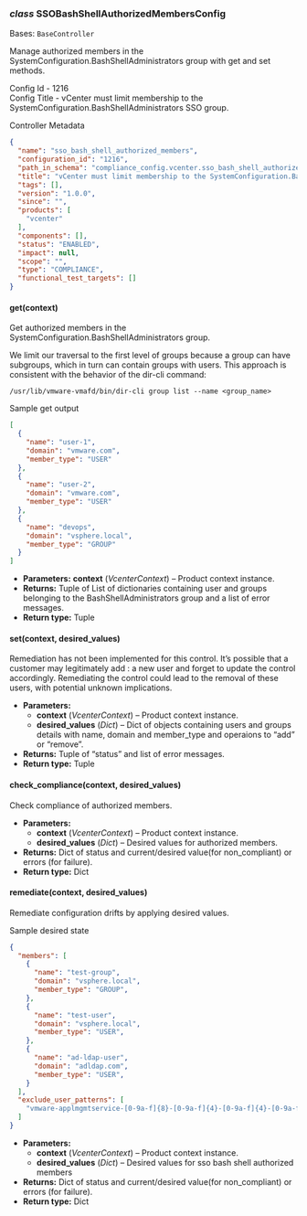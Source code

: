 ### *class* SSOBashShellAuthorizedMembersConfig

Bases: `BaseController`

Manage authorized members in the SystemConfiguration.BashShellAdministrators group with get and set methods.

Config Id - 1216
<br/>
Config Title - vCenter must limit membership to the SystemConfiguration.BashShellAdministrators SSO group.
<br/>

Controller Metadata
```json
{
  "name": "sso_bash_shell_authorized_members",
  "configuration_id": "1216",
  "path_in_schema": "compliance_config.vcenter.sso_bash_shell_authorized_members",
  "title": "vCenter must limit membership to the SystemConfiguration.BashShellAdministrators SSO group.",
  "tags": [],
  "version": "1.0.0",
  "since": "",
  "products": [
    "vcenter"
  ],
  "components": [],
  "status": "ENABLED",
  "impact": null,
  "scope": "",
  "type": "COMPLIANCE",
  "functional_test_targets": []
}
```

#### get(context)

Get authorized members in the SystemConfiguration.BashShellAdministrators group.

We limit our traversal to the first level of groups because a group can have subgroups, which in turn can
contain groups with users. This approach is consistent with the behavior of the dir-cli command:
<br/>
```shell
/usr/lib/vmware-vmafd/bin/dir-cli group list --name <group_name>
```

Sample get output
<br/>
```json
[
  {
    "name": "user-1",
    "domain": "vmware.com",
    "member_type": "USER"
  },
  {
    "name": "user-2",
    "domain": "vmware.com",
    "member_type": "USER"
  },
  {
    "name": "devops",
    "domain": "vsphere.local",
    "member_type": "GROUP"
  }
]
```

* **Parameters:**
  **context** (*VcenterContext*) – Product context instance.
* **Returns:**
  Tuple of List of dictionaries containing user and groups belonging to the BashShellAdministrators
  group and a list of error messages.
* **Return type:**
  Tuple

#### set(context, desired_values)

Remediation has not been implemented for this control. It’s possible that a customer may legitimately add
: a new user and forget to update the control accordingly. Remediating the control could lead to the removal
  of these users, with potential unknown implications.

* **Parameters:**
  * **context** (*VcenterContext*) – Product context instance.
  * **desired_values** (*Dict*) – Dict of objects containing users and groups details with name, domain and member_type
    and operaions to “add” or “remove”.
* **Returns:**
  Tuple of “status” and list of error messages.
* **Return type:**
  Tuple

#### check_compliance(context, desired_values)

Check compliance of authorized members.

* **Parameters:**
  * **context** (*VcenterContext*) – Product context instance.
  * **desired_values** (*Dict*) – Desired values for authorized members.
* **Returns:**
  Dict of status and current/desired value(for non_compliant) or errors (for failure).
* **Return type:**
  Dict

#### remediate(context, desired_values)

Remediate configuration drifts by applying desired values.

Sample desired state
<br/>
```json
{
  "members": [
    {
      "name": "test-group",
      "domain": "vsphere.local",
      "member_type": "GROUP",
    },
    {
      "name": "test-user",
      "domain": "vsphere.local",
      "member_type": "USER",
    },
    {
      "name": "ad-ldap-user",
      "domain": "adldap.com",
      "member_type": "USER",
    }
  ],
  "exclude_user_patterns": [
    "vmware-applmgmtservice-[0-9a-f]{8}-[0-9a-f]{4}-[0-9a-f]{4}-[0-9a-f]{4}-[0-9a-f]{12}"
  ]
}
```

* **Parameters:**
  * **context** (*VcenterContext*) – Product context instance.
  * **desired_values** (*Dict*) – Desired values for sso bash shell authorized members
* **Returns:**
  Dict of status and current/desired value(for non_compliant) or errors (for failure).
* **Return type:**
  Dict
